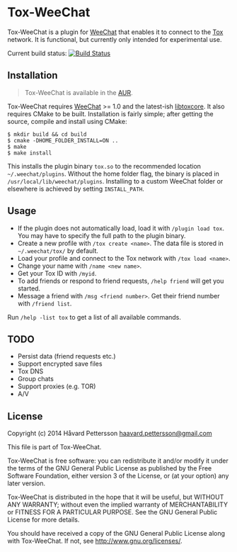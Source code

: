 Tox-WeeChat
===========
Tox-WeeChat is a plugin for [WeeChat][1] that enables it to connect to the [Tox][2] network. It is functional, but currently only intended for experimental use.

Current build status: [![Build Status](https://travis-ci.org/haavardp/tox-weechat.svg?branch=master)](https://travis-ci.org/haavardp/tox-weechat)

Installation
------------
> Tox-WeeChat is available in the [AUR][3].

Tox-WeeChat requires [WeeChat][1] >= 1.0 and the latest-ish [libtoxcore][4]. It also requires CMake to be built. Installation is fairly simple; after getting the source, compile and install using CMake:

    $ mkdir build && cd build
    $ cmake -DHOME_FOLDER_INSTALL=ON ..
    $ make
    $ make install

This installs the plugin binary `tox.so` to the recommended location `~/.weechat/plugins`. Without the home folder flag, the binary is placed in `/usr/local/lib/weechat/plugins`. Installing to a custom WeeChat folder or elsewhere is achieved by setting `INSTALL_PATH`.

Usage
-----
 - If the plugin does not automatically load, load it with `/plugin load tox`. You may have to specify the full path to the plugin binary.
 - Create a new profile with `/tox create <name>`. The data file is stored in `~/.weechat/tox/` by default.
 - Load your profile and connect to the Tox network with `/tox load <name>`.
 - Change your name with `/name <new name>`.
 - Get your Tox ID with `/myid`.
 - To add friends or respond to friend requests, `/help friend` will get you started.
 - Message a friend with `/msg <friend number>`. Get their friend number with `/friend list`.

Run `/help -list tox` to get a list of all available commands.

TODO
----
 - Persist data (friend requests etc.)
 - Support encrypted save files
 - Tox DNS
 - Group chats
 - Support proxies (e.g. TOR)
 - A/V

License
---------
Copyright (c) 2014 Håvard Pettersson <haavard.pettersson@gmail.com>

This file is part of Tox-WeeChat.

Tox-WeeChat is free software: you can redistribute it and/or modify
it under the terms of the GNU General Public License as published by
the Free Software Foundation, either version 3 of the License, or
(at your option) any later version.

Tox-WeeChat is distributed in the hope that it will be useful,
but WITHOUT ANY WARRANTY; without even the implied warranty of
MERCHANTABILITY or FITNESS FOR A PARTICULAR PURPOSE.  See the
GNU General Public License for more details.

You should have received a copy of the GNU General Public License
along with Tox-WeeChat.  If not, see <http://www.gnu.org/licenses/>.

[1]: http://weechat.org
[2]: http://tox.im
[3]: https://aur.archlinux.org/packages/tox-weechat-git
[4]: https://github.com/irungentoo/toxcore

